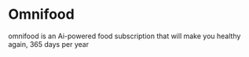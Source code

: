 # Omnifood
omnifood is an Ai-powered     food subscription that will make you healthy again, 365 days per year
